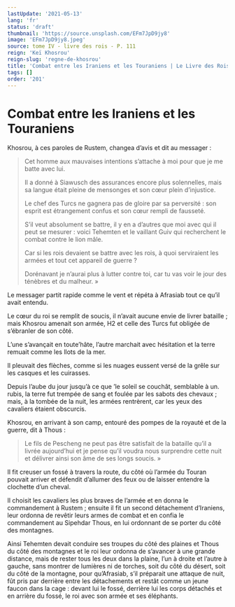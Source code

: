 ```yaml
---
lastUpdate: '2021-05-13'
lang: 'fr'
status: 'draft'
thumbnail: 'https://source.unsplash.com/EFm7JpD9jy8'
image: 'EFm7JpD9jy8.jpeg'
source: tome IV - livre des rois - P. 111
reign: 'Keï Khosrou'
reign-slug: 'regne-de-khosrou'
title: 'Combat entre les Iraniens et les Touraniens | Le Livre des Rois | Shâhnâmeh'
tags: []
order: '201'
---
```


<!-- LTeX: language=fr -->

# Combat entre les Iraniens et les Touraniens

Khosrou, à ces paroles de Rustem, changea d’avis et dit au messager :

> Cet homme aux mauvaises intentions s’attache à moi pour que je me batte avec lui.
>
> Il a donné à Siawusch des assurances encore plus solennelles, mais sa langue était pleine de mensonges et son cœur plein d’injustice.
>
> Le chef des Turcs ne gagnera pas de gloire par sa perversité : son esprit est étrangement confus et son cœur rempli de fausseté.
>
> S’il veut absolument se battre, il y en a d’autres que moi avec qui il peut se mesurer : voici Tehemten et le vaillant Guiv qui recherchent le combat contre le lion mâle.
>
> Car si les rois devaient se battre avec les rois, à quoi serviraient les armées et tout cet appareil de guerre ?
>
> Dorénavant je n’aurai plus à lutter contre toi, car tu vas voir le jour des ténèbres et du malheur. »

Le messager partit rapide comme le vent et répéta à Afrasiab tout ce qu’il avait entendu.

Le cœur du roi se remplit de soucis, il n’avait aucune envie de livrer bataille ; mais Khosrou amenait son armée, H2 et celle des Turcs fut obligée de s’ébranler de son côté.

L’une s’avançait en toute’hâte, l’autre marchait avec hésitation et la terre remuait comme les llots de la mer.

Il pleuvait des flèches, comme si les nuages eussent versé de la grêle sur les casques et les cuirasses.

Depuis l’aube du jour jusqu’à ce que
’le soleil se couchât, semblable à un. rubis, la terre fut trempée de sang et foulée par les sabots des chevaux ; mais, à la tombée de la nuit, les armées rentrèrent, car les yeux des cavaliers étaient obscurcis.

Khosrou, en arrivant à son camp, entouré des pompes de la royauté et de la guerre, dit à Thous :

> Le fils de Pescheng ne peut pas être satisfait de la bataille qu’il a livrée aujourd’hui et je pense qu’il voudra nous surprendre cette nuit et délivrer ainsi son âme de ses longs soucis. »

Il fit creuser un fossé à travers la route, du côté où l’armée du Touran pouvait arriver et défendit d’allumer des feux ou de laisser entendre la clochette d’un cheval.

Il choisit les cavaliers les plus braves de l’armée et en donna le commandement à Rustem ; ensuite il fit un second détachement d’Iraniens, leur ordonna de revêtir leurs armes de combat et en confia le commandement au Sipehdar Thous, en lui ordonnant de se porter du côté des montagnes.

Ainsi Tehemten devait conduire ses troupes du côté des plaines et Thous du côté des montagnes et le roi leur ordonna de s’avancer à une grande distance, mais de rester tous les deux dans la plaine, l’un à droite et l’autre à gauche, sans montrer de lumières ni de torches, soit du côté du désert, soit du côté de la montagne, pour qu’Afrasiab, s’il préparait une attaque de nuit, fût pris par derrière entre les détachements et restât comme un jeune faucon dans la cage : devant lui le fossé, derrière lui les corps détachés et en arrière du fossé, le roi avec son armée et ses éléphants.
